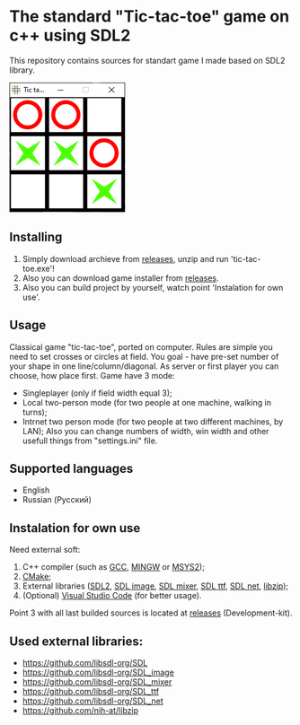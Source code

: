 # The standard "Tic-tac-toe" game on c++ using SDL2

This repository contains sources for standart game  I made based on SDL2 library.

![Screenshot of game](/screenshots/game-main.png?raw=true)

## Installing
1. Simply download archieve from [releases](https://github.com/kolyaka32/tic-tac-toe-on-SDL-net/releases), unzip and run 'tic-tac-toe.exe'!
2. Also you can download game installer from [releases](https://github.com/kolyaka32/tic-tac-toe-on-SDL-net/releases).
3. Also you can build project by yourself, watch point 'Instalation for own use'.

## Usage
Classical game "tic-tac-toe", ported on computer. Rules are simple you need to set crosses or circles at field.
You goal - have pre-set number of your shape in one line/column/diagonal.
As server or first player you can choose, how place first.
Game have 3 mode: 
* Singleplayer (only if field width equal 3);
* Local two-person mode (for two people at one machine, walking in turns);
* Intrnet two person mode (for two people at two different machines, by LAN);
Also you can change numbers of width, win width and other usefull things from "settings.ini" file.

## Supported languages
* English
* Russian (Русский)

## Instalation for own use
Need external soft:
1. C++ compiler (such as [GCC](https://gcc.gnu.org/releases.html), [MINGW](https://sourceforge.net/projects/mingw/) or [MSYS2](https://www.msys2.org/#installation));
2. [CMake](https://sourceforge.net/projects/cmake.mirror/);
3. External libraries ([SDL2](https://github.com/libsdl-org/SDL/releases), [SDL image](https://github.com/libsdl-org/SDL_image/releases), [SDL mixer](https://github.com/libsdl-org/SDL_mixer), [SDL ttf](https://github.com/libsdl-org/SDL_ttf), [SDL net](https://github.com/libsdl-org/SDL_net), [libzip](https://github.com/nih-at/libzip));
4. (Optional) [Visual Studio Code](https://code.visualstudio.com/download) (for better usage).

Point 3 with all last builded sources is located at [releases](https://github.com/kolyaka32/tic-tac-toe-on-SDL-net/releases) (Development-kit).

## Used external libraries:
* https://github.com/libsdl-org/SDL
* https://github.com/libsdl-org/SDL_image
* https://github.com/libsdl-org/SDL_mixer
* https://github.com/libsdl-org/SDL_ttf
* https://github.com/libsdl-org/SDL_net
* https://github.com/nih-at/libzip